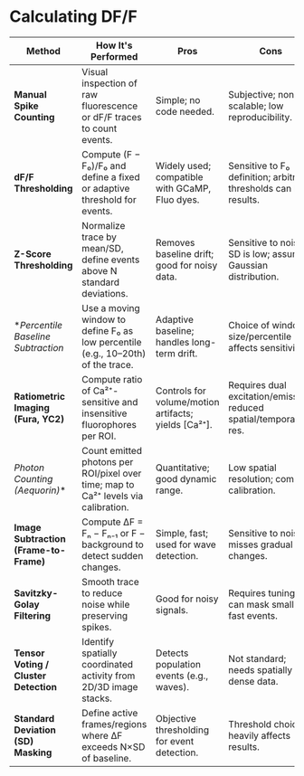 # Calculating DF/F

| **Method**                         | **How It's Performed**                                                                 | **Pros**                                                      | **Cons**                                                             |
|-----------------------------------|-----------------------------------------------------------------------------------------|----------------------------------------------------------------|------------------------------------------------------------------------|
| **Manual Spike Counting**         | Visual inspection of raw fluorescence or dF/F traces to count events.                  | Simple; no code needed.                                        | Subjective; non-scalable; low reproducibility.                       |
| **dF/F Thresholding**             | Compute (F − F₀)/F₀ and define a fixed or adaptive threshold for events.              | Widely used; compatible with GCaMP, Fluo dyes.                | Sensitive to F₀ definition; arbitrary thresholds can bias results.  |
| **Z-Score Thresholding**          | Normalize trace by mean/SD, define events above N standard deviations.                | Removes baseline drift; good for noisy data.                   | Sensitive to noise if SD is low; assumes Gaussian distribution.      |
| **Percentile Baseline Subtraction*| Use a moving window to define F₀ as low percentile (e.g., 10–20th) of the trace.       | Adaptive baseline; handles long-term drift.                    | Choice of window size/percentile affects sensitivity.                |
| **Ratiometric Imaging (Fura, YC2)**| Compute ratio of Ca²⁺-sensitive and insensitive fluorophores per ROI.                 | Controls for volume/motion artifacts; yields [Ca²⁺].          | Requires dual excitation/emission; reduced spatial/temporal res.    |
| *Photon Counting (Aequorin)**    | Count emitted photons per ROI/pixel over time; map to Ca²⁺ levels via calibration.     | Quantitative; good dynamic range.                              | Low spatial resolution; complex calibration.                         |
| **Image Subtraction (Frame-to-Frame)**| Compute ΔF = Fₙ − Fₙ₋₁ or F − background to detect sudden changes.                   | Simple, fast; used for wave detection.                         | Sensitive to noise; misses gradual changes.                          |
| **Savitzky-Golay Filtering**      | Smooth trace to reduce noise while preserving spikes.                                  | Good for noisy signals.                                        | Requires tuning; can mask small or fast events.                      |
| **Tensor Voting / Cluster Detection**| Identify spatially coordinated activity from 2D/3D image stacks.                       | Detects population events (e.g., waves).                       | Not standard; needs spatially dense data.                            |
| **Standard Deviation (SD) Masking**| Define active frames/regions where ΔF exceeds N×SD of baseline.                        | Objective thresholding for event detection.                    | Threshold choice heavily affects results.                            |
